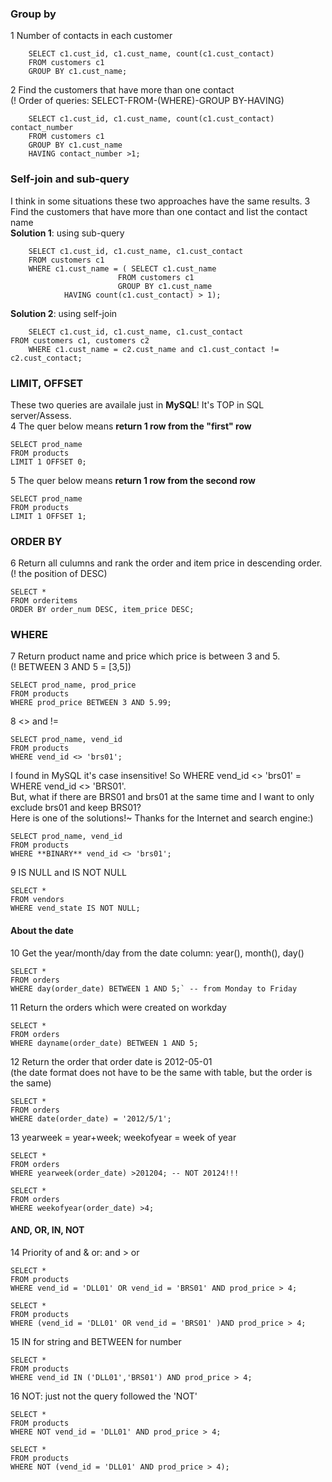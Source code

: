 ###  Group by
1 Number of contacts in each customer  

		SELECT c1.cust_id, c1.cust_name, count(c1.cust_contact)
		FROM customers c1    
		GROUP BY c1.cust_name;
 

2 Find the customers that have more than one contact  
(! Order of queries: SELECT-FROM-(WHERE)-GROUP BY-HAVING)

		SELECT c1.cust_id, c1.cust_name, count(c1.cust_contact) contact_number
		FROM customers c1
		GROUP BY c1.cust_name
		HAVING contact_number >1;

###  Self-join and sub-query  
  I think in some situations these two approaches have the same results.
3 Find the customers that have more than one contact and list the contact name  
**Solution 1**: using sub-query

    	SELECT c1.cust_id, c1.cust_name, c1.cust_contact  
    	FROM customers c1
    	WHERE c1.cust_name = ( SELECT c1.cust_name
                          	FROM customers c1
                           	GROUP BY c1.cust_name
				HAVING count(c1.cust_contact) > 1); 

**Solution 2**: using self-join  

    	SELECT c1.cust_id, c1.cust_name, c1.cust_contact
	FROM customers c1, customers c2
    	WHERE c1.cust_name = c2.cust_name and c1.cust_contact != c2.cust_contact;

### LIMIT, OFFSET  
These two queries are availale just in **MySQL**! It's TOP in SQL server/Assess.  
4 The quer below means **return 1 row from the "first" row**  

	SELECT prod_name
	FROM products
	LIMIT 1 OFFSET 0;

5 The quer below means **return 1 row from the second row**  

	SELECT prod_name
	FROM products
	LIMIT 1 OFFSET 1;

### ORDER BY
6 Return all culumns and rank the order and item price in descending order.  
(! the position of DESC)  

	SELECT *
	FROM orderitems
	ORDER BY order_num DESC, item_price DESC;

### WHERE  
7 Return product name and price which price is between 3 and 5.  
(! BETWEEN 3 AND 5 = [3,5])  

	SELECT prod_name, prod_price
	FROM products
	WHERE prod_price BETWEEN 3 AND 5.99;

8 <> and !=  

	SELECT prod_name, vend_id
	FROM products
	WHERE vend_id <> 'brs01'; 
	
I found in MySQL it's case insensitive! So WHERE vend_id <> 'brs01' = WHERE vend_id <> 'BRS01'.  
But, what if there are BRS01 and brs01 at the same time and I want to only exclude brs01 and keep BRS01?  
Here is one of the solutions!~ Thanks for the Internet and search engine:)  

	SELECT prod_name, vend_id
	FROM products
	WHERE **BINARY** vend_id <> 'brs01'; 
	
9 IS NULL and IS NOT NULL  

	SELECT *
	FROM vendors
	WHERE vend_state IS NOT NULL;
	
#### About the date  
10 Get the year/month/day from the date column: year(), month(), day()  

	SELECT *
	FROM orders
	WHERE day(order_date) BETWEEN 1 AND 5;` -- from Monday to Friday

11 Return the orders which were created on workday  

	SELECT *
	FROM orders
	WHERE dayname(order_date) BETWEEN 1 AND 5;

12 Return the order that order date is 2012-05-01  
(the date format does not have to be the same with table, but the order is the same)  

	SELECT *
	FROM orders
	WHERE date(order_date) = '2012/5/1';
	
13 yearweek = year+week; weekofyear = week of year  

	SELECT *
	FROM orders
	WHERE yearweek(order_date) >201204; -- NOT 20124!!!

	SELECT *
	FROM orders
	WHERE weekofyear(order_date) >4;

#### AND, OR, IN, NOT   
14 Priority of and & or: and > or  

	SELECT *
	FROM products
	WHERE vend_id = 'DLL01' OR vend_id = 'BRS01' AND prod_price > 4;

	SELECT *
	FROM products
	WHERE (vend_id = 'DLL01' OR vend_id = 'BRS01' )AND prod_price > 4;

15 IN for string and BETWEEN for number  

	SELECT *
	FROM products
	WHERE vend_id IN ('DLL01','BRS01') AND prod_price > 4;
	
16 NOT: just not the query followed the 'NOT'

	SELECT *
	FROM products
	WHERE NOT vend_id = 'DLL01' AND prod_price > 4;

	SELECT *
	FROM products
	WHERE NOT (vend_id = 'DLL01' AND prod_price > 4);
